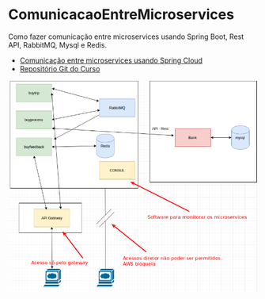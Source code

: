 # ComunicacaoEntreMicroservices
Como fazer comunicação entre microservices usando Spring Boot, Rest API, RabbitMQ, Mysql e Redis.

- [Comunicação entre microservices usando Spring Cloud](https://www.udemy.com/course/comunicacao-entre-microservices-usando-spring-cloud/learn/lecture/16435694?start=30#overview)
- [Repositório Git do Curso](https://github.com/marcelosv/ms-communication)

<img src="uml.png">